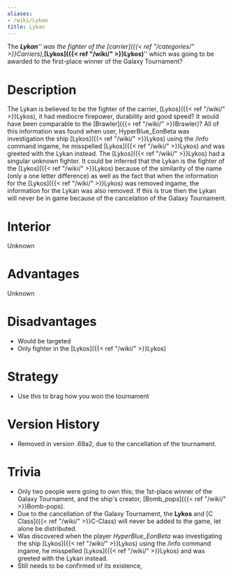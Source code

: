 ```yaml
---
aliases:
- /wiki/Lykan
title: Lykan
---
```


The ***Lykan**'' was the fighter of the [carrier]({{< ref "/categories/" >}}Carriers),***[Lykos]({{< ref "/wiki/" >}}Lykos)**'' which was going to be awarded to the first-place winner of the Galaxy Tournament?

# Description

The Lykan is believed to be the fighter of the carrier, [Lykos]({{< ref "/wiki/" >}}Lykos), it had mediocre firepower, durability and good speed? It would have been comparable to the [Brawler]({{< ref "/wiki/" >}}Brawler)? All of this information was found when user, HyperBlue_EonBeta was investigation the ship [Lykos]({{< ref "/wiki/" >}}Lykos) using the /info command ingame, he misspelled [Lykos]({{< ref "/wiki/" >}}Lykos) and was greeted with the Lykan instead. The [Lykos]({{< ref "/wiki/" >}}Lykos) had a singular unknown fighter. It could be inferred that the Lykan is the fighter of the [Lykos]({{< ref "/wiki/" >}}Lykos) because of the similarity of the name (only a one letter difference) as well as the fact that when the information for the [Lykos]({{< ref "/wiki/" >}}Lykos) was removed ingame, the information for the Lykan was also removed. If this is true then the Lykan will never be in game because of the cancelation of the Galaxy Tournament.

# Interior

Unknown

# Advantages

Unknown

# Disadvantages

- Would be targeted
- Only fighter in the [Lykos]({{< ref "/wiki/" >}}Lykos)

# Strategy

- Use this to brag how you won the tournament

# Version History 

- Removed in version .69a2, due to the cancellation of the tournament.

# Trivia

- Only two people were going to own this; the 1st-place winner of the Galaxy Tournament, and the ship's creator, [Bomb_pops]({{< ref "/wiki/" >}}Bomb-pops).
- Due to the cancellation of the Galaxy Tournament, the **Lykos** and [C Class]({{< ref "/wiki/" >}}C-Class) will never be added to the game, let alone be distributed.
- Was discovered when the player _HyperBlue_EonBeta_ was investigating the ship [Lykos]({{< ref "/wiki/" >}}Lykos) using the /info command ingame, he misspelled [Lykos]({{< ref "/wiki/" >}}Lykos) and was greeted with the Lykan instead.
- Still needs to be confirmed of its existence,